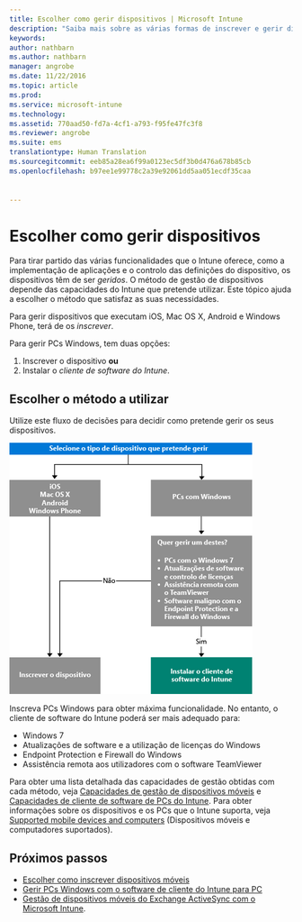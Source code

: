 ```yaml
---
title: Escolher como gerir dispositivos | Microsoft Intune
description: "Saiba mais sobre as várias formas de inscrever e gerir dispositivos."
keywords: 
author: nathbarn
ms.author: nathbarn
manager: angrobe
ms.date: 11/22/2016
ms.topic: article
ms.prod: 
ms.service: microsoft-intune
ms.technology: 
ms.assetid: 770aad50-fd7a-4cf1-a793-f95fe47fc3f8
ms.reviewer: angrobe
ms.suite: ems
translationtype: Human Translation
ms.sourcegitcommit: eeb85a28ea6f99a0123ec5df3b0d476a678b85cb
ms.openlocfilehash: b97ee1e99778c2a39e92061dd5aa051ecdf35caa


---
```


# <a name="choose-how-to-manage-devices"></a>Escolher como gerir dispositivos

Para tirar partido das várias funcionalidades que o Intune oferece, como a implementação de aplicações e o controlo das definições do dispositivo, os dispositivos têm de ser *geridos*. O método de gestão de dispositivos depende das capacidades do Intune que pretende utilizar. Este tópico ajuda a escolher o método que satisfaz as suas necessidades.

Para gerir dispositivos que executam iOS, Mac OS X, Android e Windows Phone, terá de os *inscrever*.

Para gerir PCs Windows, tem duas opções:

1. Inscrever o dispositivo **ou**
2. Instalar o *cliente de software do Intune*.

## <a name="decide-which-method-to-use"></a>Escolher o método a utilizar
Utilize este fluxo de decisões para decidir como pretende gerir os seus dispositivos.

![Fluxo de decisões para decidir como pretende gerir os seus dispositivos.](./media/choose-manage-method.png)

Inscreva PCs Windows para obter máxima funcionalidade. No entanto, o cliente de software do Intune poderá ser mais adequado para:

- Windows 7
- Atualizações de software e a utilização de licenças do Windows
- Endpoint Protection e Firewall do Windows
- Assistência remota aos utilizadores com o software TeamViewer

Para obter uma lista detalhada das capacidades de gestão obtidas com cada método, veja [Capacidades de gestão de dispositivos móveis](mobile-device-management-capabilities-in-microsoft-intune.md) e [Capacidades de cliente de software de PCs do Intune](windows-pc-management-capabilities-in-microsoft-intune.md).
Para obter informações sobre os dispositivos e os PCs que o Intune suporta, veja [Supported mobile devices and computers](/intune/get-started/supported-mobile-devices-and-computers) (Dispositivos móveis e computadores suportados).

## <a name="next-steps"></a>Próximos passos

- [Escolher como inscrever dispositivos móveis](/intune/get-started/choose-how-to-enroll-devices1)
- [Gerir PCs Windows com o software de cliente do Intune para PC](/intune/deploy-use/manage-windows-pcs-with-microsoft-intune)
- [Gestão de dispositivos móveis do Exchange ActiveSync com o Microsoft Intune](/intune/deploy-use/mobile-device-management-with-exchange-activesync-and-microsoft-intune).



<!--HONumber=Dec16_HO2-->


